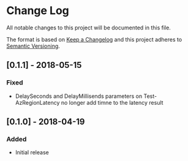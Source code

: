 # Change Log

All notable changes to this project will be documented in this file.

The format is based on [Keep a Changelog](http://keepachangelog.com/)
and this project adheres to [Semantic Versioning](http://semver.org/).

## [0.1.1] - 2018-05-15

### Fixed

- DelaySeconds and DelayMillisends parameters on Test-AzRegionLatency no longer add timne to the latency result

## [0.1.0] - 2018-04-19

### Added

- Initial release
